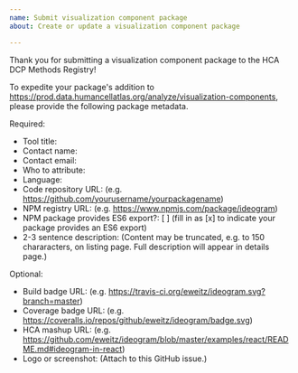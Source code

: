 ```yaml
---
name: Submit visualization component package
about: Create or update a visualization component package

---
```


Thank you for submitting a visualization component package to the HCA DCP Methods Registry!

To expedite your package's addition to https://prod.data.humancellatlas.org/analyze/visualization-components,
please provide the following package metadata.

Required:
- Tool title: 
- Contact name: 
- Contact email: 
- Who to attribute: 
- Language: 
- Code repository URL: (e.g. https://github.com/yourusername/yourpackagename)
- NPM registry URL: (e.g. https://www.npmjs.com/package/ideogram)
- NPM package provides ES6 export?: [ ] (fill in as [x] to indicate your package provides an ES6 export)
- 2-3 sentence description: (Content may be truncated, e.g. to 150 chararacters, on listing page.  Full description will appear in details page.)

Optional:
- Build badge URL: (e.g. https://travis-ci.org/eweitz/ideogram.svg?branch=master)
- Coverage badge URL: (e.g. https://coveralls.io/repos/github/eweitz/ideogram/badge.svg)
- HCA mashup URL: (e.g. https://github.com/eweitz/ideogram/blob/master/examples/react/README.md#ideogram-in-react)
- Logo or screenshot: (Attach to this GitHub issue.)
